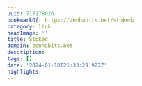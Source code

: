 ```yaml
---
uuid: 717178026
bookmarkOf: https://zenhabits.net/stoked/
category: link
headImage: ''
title: Stoked
domain: zenhabits.net
description: 
tags: []
date: '2024-01-18T21:33:29.922Z'
highlights: 
---
```



